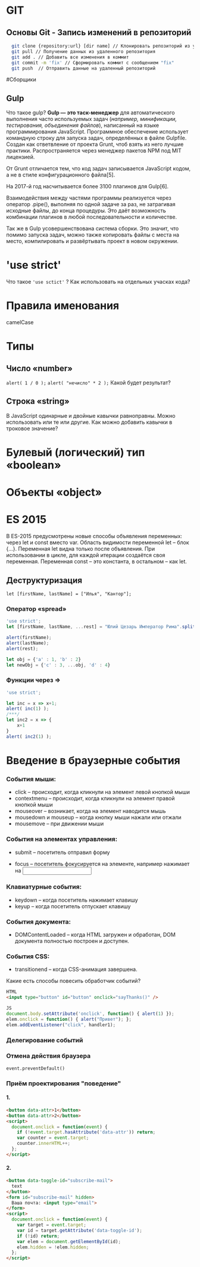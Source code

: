 # GIT
## Основы Git - Запись изменений в репозиторий
```sh 
  git clone {repository:url} [dir name] // Клонировать репозиторий из удаленного  
  git pull // Получение данных из удаленного репозитория 
  git add . // Добавить все изменения в коммит
  git commit -m 'fix' // Сформировать коммит с сообщением "fix"
  git push  // Отправить данные на удаленный репозиторий
```

#Сборщики
## Gulp
  Что такое gulp?
  **Gulp — это таск-менеджер** для автоматического выполнения часто используемых задач (*например, минификации, тестирования, объединения файлов*), написанный на языке программирования JavaScript. Программное обеспечение использует командную строку для запуска задач, определённых в файле Gulpfile. Создан как ответвление от проекта Grunt, чтоб взять из него лучшие практики. Распространяется через менеджер пакетов NPM под MIT лицензией.

  От Grunt отличается тем, что код задач записывается JavaScript кодом, а не в стиле конфигурационного файла[5].

  На 2017-й год насчитывается более 3100 плагинов для Gulp[6].

  Взаимодействия между частями программы реализуется через оператор .pipe(), выполняя по одной задаче за раз, не затрагивая исходные файлы, до конца процедуры. Это даёт возможность комбинации плагинов в любой последовательности и количестве.

  Так же в Gulp усовершенствована система сборки. Это значит, что помимо запуска задач, можно также копировать файлы с места на место, компилировать и развёртывать проект в новом окружении.

# 'use strict'
Что такое ``` 'use sctict' ``` ?
Как использовать на отдельных учасках кода?
# Правила именования
camelCase
# Типы
## Число «number»
```alert( 1 / 0 );```
```alert( "нечисло" * 2 );```
Какой будет результат?

## Строка «string»
В JavaScript одинарные и двойные кавычки равноправны. Можно использовать или те или другие.
Как можно добавить кавычки в троковое значение?
# Булевый (логический) тип «boolean»
# Объекты «object»

# ES 2015
В ES-2015 предусмотрены новые способы объявления переменных: через let и const вместо var.
Область видимости переменной let – блок {...}.
Переменная let видна только после объявления.
При использовании в цикле, для каждой итерации создаётся своя переменная.
Переменная const – это константа, в остальном – как let.

## Деструктуризация
```let [firstName, lastName] = ["Илья", "Кантор"];```
### Оператор «spread»

```js
'use strict';
let [firstName, lastName, ...rest] = "Юлий Цезарь Император Рима".split(" ");

alert(firstName); 
alert(lastName);  
alert(rest);   

let obj = {'a' : 1, 'b' : 2}
let newObj = {'c' : 3, ...obj, 'd' : 4}
```

### Функции через =>
```js
'use strict';

let inc = x => x+1;
alert( inc(1) );
/***/
let inc2 = x => {
    x+1
}
alert( inc2(1) );
```


# Введение в браузерные события
### События мыши:
 - click – происходит, когда кликнули на элемент левой кнопкой мыши
 - contextmenu – происходит, когда кликнули на элемент правой кнопкой мыши
 - mouseover – возникает, когда на элемент наводится мышь
 - mousedown и mouseup – когда кнопку мыши нажали или отжали
 - mousemove – при движении мыши

### События на элементах управления:
 - submit – посетитель отправил форму <form>
 - focus – посетитель фокусируется на элементе, например нажимает на <input>

### Клавиатурные события:
 - keydown – когда посетитель нажимает клавишу
 - keyup – когда посетитель отпускает клавишу

### События документа:
 - DOMContentLoaded – когда HTML загружен и обработан, DOM документа полностью построен и доступен.

### События CSS:
 - transitionend – когда CSS-анимация завершена.

Какие есть способы повесить обработчик событий?
```html
HTML
<input type="button" id="button" onclick="sayThanks()" />
```
```js
JS
document.body.setAttribute('onclick', function() { alert(1) });
elem.onclick = function() { alert("Привет"); };
elem.addEventListener("click", handler1);
```
### Делегирование событий

### Отмена действия браузера
```event.preventDefault()```

### Приём проектирования "поведение"
#### 1.
```html
<button data-attr>1</button>
<button data-attr>2</button>
<script>
  document.onclick = function(event) {
    if (!event.target.hasAttribute('data-attr')) return;
    var counter = event.target;
    counter.innerHTML++;
  };
</script>
```
#### 2.
```html
<button data-toggle-id="subscribe-mail">
  text
</button>
<form id="subscribe-mail" hidden>
  Ваша почта: <input type="email">
</form>
<script>
  document.onclick = function(event) {
    var target = event.target;
    var id = target.getAttribute('data-toggle-id');
    if (!id) return;
    var elem = document.getElementById(id);
    elem.hidden = !elem.hidden;
  };
</script>
```
